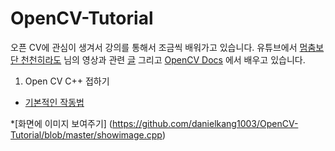 # OpenCV-Tutorial
오픈 CV에 관심이 생겨서 강의를 통해서 조금씩 배워가고 있습니다.
유튜브에서 [멈춤보단 천천히라도](https://www.youtube.com/channel/UCQeLdtodgFWThPxVeWjAncA) 님의 영상과 관련 [글](https://webnautes.tistory.com/) 그리고 [OpenCV Docs](https://docs.opencv.org/4.1.2/index.html) 에서 배우고 있습니다.

1. Open CV C++ 접하기
  * [기본적인 작동법](https://github.com/danielkang1003/OpenCV-Tutorial/blob/master/main.cpp)
  
  *[화면에 이미지 보여주기] (https://github.com/danielkang1003/OpenCV-Tutorial/blob/master/showimage.cpp)
